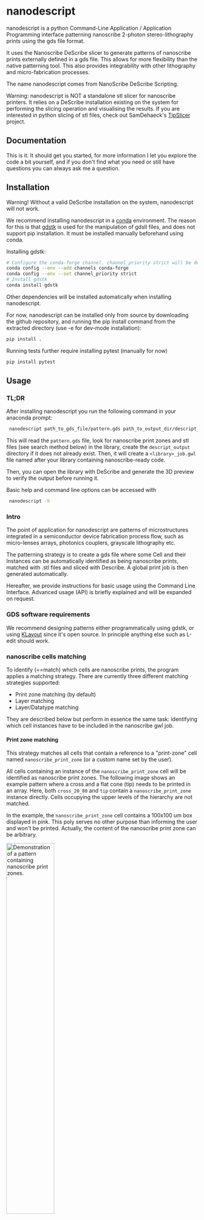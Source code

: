 # nanodescript

nanodescript is a python Command-Line Application / Application Programming interface
patterning nanoscribe 2-photon stereo-lithography prints using the gds file format.

It uses the Nanoscribe DeScribe slicer to generate patterns of nanoscribe prints 
externally defined in a gds file. This allows for more flexibility than the 
native patterning tool. This also provides integrability with other lithography and
micro-fabrication processes. 

The name nanodescript comes from NanoScribe DeScribe Scripting. 

Warning: nanodescript is NOT a standalone stl slicer for nanoscribe printers. It relies
on a DeScribe installation existing on the system for performing the slicing operation and visualising 
the results. If you are interested in python slicing of stl files, check out SamDehaeck's
[TipSlicer](https://github.com/SamDehaeck/TipSlicer) project.

## Documentation

This is it. It should get you started, for more information I let you explore the code a bit yourself,
and if you don't find what you need or still have questions you can always ask me a question.

## Installation

Warning! Without a valid DeScribe installation on the system, nanodescript will not work.

We recommend installing nanodescript in a [conda](https://docs.conda.io/en/latest/) environment.
The reason for this is that [gdstk](https://heitzmann.github.io/gdstk/) is used for the
manipulation of gdsII files, and does not support pip installation. It must be installed
manually beforehand using conda.

Installing gdstk:
```bash
# Configure the conda-forge channel. channel_priority strict will be default in conda 5
conda config --env --add channels conda-forge
conda config --env --set channel_priority strict
# Install gdstk
conda install gdstk
```

Other dependencies will be installed automatically when installing nanodescript.

For now, nanodescript can be installed only from source by downloading the github repository, and
running the pip install command from the extracted directory (use -e for dev-mode installation):

```bash
pip install .
```

Running tests further require installing pytest (manually for now)

```bash
pip install pytest
```

## Usage

### TL;DR

After installing nanodescript you run the following command in your anaconda prompt:

```bash
 nanodescript path_to_gds_file/pattern.gds path_to_output_dir/descript_output
```

This will read the `pattern.gds` file, look for nanoscribe print zones and stl files 
(see search method below) in the library, create the `descript_output` directory
if it does not already exist. Then, it will create a `<library>_job.gwl` file named after your library
containing nanoscribe-ready code.

Then, you can open the library with DeScribe and generate the 3D preview to verify the output
before running it.

Basic help and command line options can be accessed with

```bash
 nanodescript -h
```

### Intro

The point of application for nanodescript are patterns of microstructures integrated in a 
semiconductor device fabrication process flow, such as micro-lenses arrays,
photonics couplers, grayscale lithography etc. 

The patterning strategy is to create a gds file where some Cell and their Instances can be
automatically identified as being nanoscribe prints, matched with .stl files and sliced with Describe. 
A global print job is then generated automatically.

Hereafter, we provide instructions for basic usage using the Command Line Interface. Advanced
usage (API) is briefly explained and will be expanded on request.

### GDS software requirements

We recommend designing patterns either programmatically using gdstk, or
using [KLayout](https://www.klayout.de/) since it's open source. In
principle anything else such as L-edit should work.

### nanoscribe cells matching

To identify (==match) which cells are nanoscribe prints, the program applies a matching strategy.
There are currently three different matching strategies supported:
- Print zone matching (by default)
- Layer matching
- Layer/Datatype matching

They are described below but perform in essence the same task: identifying which cell 
instances have to be included in the nanoscribe gwl job.

#### Print zone matching

This strategy matches all cells that contain a reference to a "print-zone" cell 
named `nanoscribe_print_zone` (or a custom name set by the user).

All cells containing an instance of the `nanoscribe_print_zone` cell will be
identified as nanoscribe print zones. The following image shows an example pattern where
a cross and a flat cone (tip) needs to be printed in an array. Here, both
`cross_20_80` and `tip` contain a `nanoscribe_print_zone` instance directly. 
Cells occupying the upper levels of the hierarchy are not matched.

In the example, the `nanoscribe_print_zone` cell contains a 100x100 um box displayed in pink. 
This poly serves no other purpose than informing the user and won't be printed. Actually, the 
content of the nanoscribe print zone can be arbitrary.

<img src="https://github.com/LMSC-NTappy/nanodescript/blob/master/media/demo_pattern.PNG?raw=true" alt="Demonstration of a pattern containing nanoscribe print zones." width="50%" height="50%">

After running the following command from the directory containing the gds and stl files
```bash
nanodescript test_pattern_printzone.gds gds_slicing_output --matcher printzonematcher
```

the following job file is created in the `gds_slicing_output` folder (also created).

<img src="https://github.com/LMSC-NTappy/nanodescript/blob/master/media/outputpattern_printzone.PNG?raw=true" alt="Output of the Print Zone matching strategy" width="50%" height="50%">

#### layer matching

This strategy matches all cells that contain polygons, paths or labels of a certain layer number.

In the example below, the nanoscribe layer is number 66, here again both `cross_20_80` and `tip`
are matched.

<img src="https://github.com/LMSC-NTappy/nanodescript/blob/master/media/demo_pattern_layer.PNG?raw=true" alt="Demonstration of a pattern containing nanoscribe layers and datatypes." width="50%" height="50%">


After running the following command outputs the same result as the print zone matcher

```bash
nanodescript test_pattern_printzone.gds gds_slicing_output --matcher layermatcher
```

<img src="https://github.com/LMSC-NTappy/nanodescript/blob/master/media/outputpattern_layer.PNG?raw=true" alt="Output of the layer matching strategy" width="50%" height="50%">

#### layer/datatype matching

This strategy extends on the previous one by only matching cells containing a certain layer number and datatype number
combination. For example, the layer 66 and datatype 1 combination can be used to print only part of the cross pattern.

```bash
nanodescript test_pattern_printzone.gds gds_slicing_output --matcher layerdatatypematcher
```

Which outputs as expected

<img src="https://github.com/LMSC-NTappy/nanodescript/blob/master/media/outputpattern_layerdatatype.PNG?raw=true" alt="Output of the layer datatype matching strategy" width="50%" height="50%">


### stl matching

Once nanoscribe cells have been matched, they are associated with files bearing the same names and 
the `.stl` extension. In our example, `cross_20_80.stl` and`tip.stl` are searched. By default, the
 files are searched in the same directory as the .gds library but this can be changed during execution.

Since the stl matching is performed by cell name, needless to say the content of those cells can be 
arbitrary. However, I recommend inserting shapes resembling the footprints of the structures 
to be printed. Attention should be paid at this stage about the coordinate systems in the cells. The
X-Y-Z orientation and origin in the .stl should ideally be identical to the one used in the nanoscribe
cell.

If for some reason this does not work for your application, stl files can also be associated _manually_ 
using the API.

### Transformations

nanodescript (through the describe slicer) supports applying scaling and rotations to cells during 
instantiations. Here below is an example with four crosses.

<img src="https://github.com/LMSC-NTappy/nanodescript/blob/master/media/output_pattern_scale.PNG?raw=true" alt="Output with cell transformations" width="50%" height="50%">

### Efficiency in the output 

The main rationale for using nanodescript for patterning is that it guarantees that the slicing operation
is performed the minimal necessary number of times, so that the output files are as small as possible and 
render as quickly as possible

### configuration

Configuration options for the software are stored locally in a configuration file called `nanodescript_config.ini`.
Notably, it contains the standard recipe applied in slicing `.stl` files and the path to the `describe.exe` executable.

The location of the configuration file can be shown by using
```bash
nanodescript -c
C:\Users\USERNAME\AppData\Local\nanodescript\nanodescript_config.ini
```

The default recipe can be seen using
```python
import nanodescript
nanodescript.nanodescript_config.get_default_recipe()
```

You can edit configuration entries by using e.g.
```python
import nanodescript
nanodescript.nanodescript_config.edit_config('default_recipe', 'Filling.HatchingDistance', 0.2)
nanodescript.nanodescript_config.save_config()
```
This edits the hatching distance of the default recipe. The call to `save_config` effectively overwrites the 
`nanodescript_config.ini` file on disk so that the settings are applied at the program next start.

## Bugs

Nanodescript is currently in alpha release, meaning that it is continuously developed
to fit the main developer's application. We want 

## Further developments

Future developments will be made on a "need to use" basis. 

Existing ideas include:
- Support for other matchers in the CLI.
- Customisation of individual print instances using labels as describe recipe modificators.
- STL generation from the gds pattern directly (simple case of vertical extrusions at least).
- Support for nanoscribe text printing.
- Dedicated interface finding zones at dedicated positions.


## Contributing
Pull requests are welcome. For major changes, please open an issue first to discuss 
what you would like to change. Please make sure to update tests as appropriate. 

Improvement suggestions / New Feature requests are welcome as well. Commitment to testing 
the new features and providing feedback is expected on the requesting side.

## License
[MIT](https://choosealicense.com/licenses/mit/)
